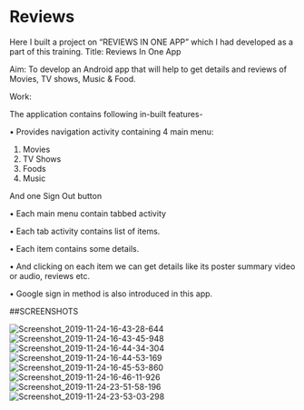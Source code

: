 # Reviews
Here I built a project on “REVIEWS IN ONE APP” which I had developed as a part of this training.
Title: Reviews In One App

Aim: To develop an Android app that will help to get details and reviews of Movies, TV shows, Music & Food.

Work:

The application contains following in-built features-

•	 Provides navigation activity containing 4 main menu:
1.	Movies
2.	TV Shows
3.	Foods
4.	Music

And one Sign Out button

•	Each main menu contain tabbed activity 

•	 Each tab activity contains list of items.

•	Each item contains some details.

•	And clicking on each item we can get details like its poster summary video or audio, reviews etc.

•	Google sign in method is also introduced in this app. 


##SCREENSHOTS

![Screenshot_2019-11-24-16-43-28-644](https://user-images.githubusercontent.com/43509912/72220859-4d28f200-357b-11ea-82f2-f201f7bf4057.jpeg)
![Screenshot_2019-11-24-16-43-45-948](https://user-images.githubusercontent.com/43509912/72220860-52863c80-357b-11ea-98ef-13ad3cf2ce71.jpeg)
![Screenshot_2019-11-24-16-44-34-304](https://user-images.githubusercontent.com/43509912/72220861-53b76980-357b-11ea-9b60-1ab6e79c8685.jpeg)
![Screenshot_2019-11-24-16-44-53-169](https://user-images.githubusercontent.com/43509912/72220862-54500000-357b-11ea-99e8-549934b28d90.jpeg)
![Screenshot_2019-11-24-16-45-53-860](https://user-images.githubusercontent.com/43509912/72220863-55812d00-357b-11ea-8005-c222558df1dd.jpeg)
![Screenshot_2019-11-24-16-46-11-926](https://user-images.githubusercontent.com/43509912/72220864-56b25a00-357b-11ea-9021-633af30ae49d.jpeg)
![Screenshot_2019-11-24-23-51-58-196](https://user-images.githubusercontent.com/43509912/72220866-574af080-357b-11ea-94f5-cc14058d5d2e.jpeg)
![Screenshot_2019-11-24-23-53-03-298](https://user-images.githubusercontent.com/43509912/72220867-587c1d80-357b-11ea-96ef-28eb6e3ef5bf.jpeg)
